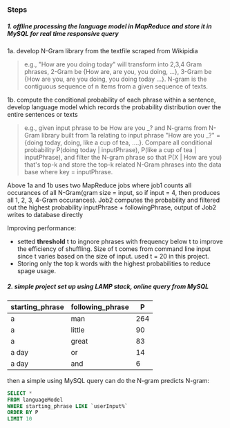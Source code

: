 
### Steps
##### 1. offline processing the language model in MapReduce and store it in MySQL for real time responsive query
1a. develop N-Gram library from the textfile scraped from Wikipidia
> e.g., "How are you doing today" will transform into 2,3,4 Gram phrases, 2-Gram be {How are, are you, you doing, ...}, 3-Gram be {How are you, are you doing, you doing today ...}. N-gram is the contiguous sequence of n items from a given sequence of texts.

1b. compute the conditional probability of each phrase within a sentence, develop language model which records the probability distribution over the entire sentences or texts

> e.g., given input phrase to be How are you _? and N-grams from N-Gram library built from 1a relating to input phrase "How are you _?" = {doing today, doing, like a cup of tea, ....}. Compare all conditional probability P(doing today | inputPhrase), P(like a cup of tea | inputPhrase), and filter the N-gram phrase so that P(X | How are you) that's top-k and store the top-k related N-Gram phrases into the data base where key = inputPhrase.

Above 1a and 1b uses two MapReduce jobs where job1 counts all occurances of all N-Gram(gram size = input, so if input = 4, then produces all 1, 2, 3, 4-Gram occurances). Job2 computes the probability and filtered out the highest probability inputPhrase + followingPhrase, output of Job2 writes to database directly

Improving performance:
* setted **threshold** t to ingnore phrases with frequency below t to improve the efficiency of shuffling. Size of t comes from command line input since t varies based on the size of input. used t = 20 in this project.
* Storing only the top k words with the highest probabilities to reduce spage usage.

##### 2. simple project set up using LAMP stack, online query from MySQL


starting_phrase | following_phrase | P
----------------|---------------|-------------
a | man | 264
a | little | 90
a | great | 83
a day | or | 14
a day | and | 6

then a simple using MySQL query can do the N-gram predicts N-gram:

```sql
SELECT * 
FROM languageModel
WHERE starting_phrase LIKE `userInput%`
ORDER BY P
LIMIT 10
```





